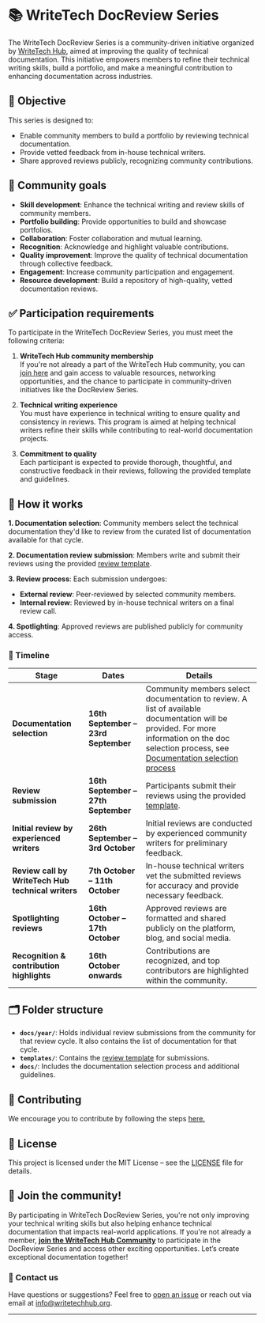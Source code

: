 # 📚 WriteTech DocReview Series

The WriteTech DocReview Series is a community-driven initiative organized by [WriteTech Hub](https://writetechhub.org/), aimed at improving the quality of technical documentation. This initiative empowers members to refine their technical writing skills, build a portfolio, and make a meaningful contribution to enhancing documentation across industries.


## 🎯 Objective

This series is designed to:
- Enable community members to build a portfolio by reviewing technical documentation.
- Provide vetted feedback from in-house technical writers.
- Share approved reviews publicly, recognizing community contributions.


## 🌟 Community goals

- **Skill development**: Enhance the technical writing and review skills of community members.
- **Portfolio building**: Provide opportunities to build and showcase portfolios.
- **Collaboration**: Foster collaboration and mutual learning.
- **Recognition**: Acknowledge and highlight valuable contributions.
- **Quality improvement**: Improve the quality of technical documentation through collective feedback.
- **Engagement**: Increase community participation and engagement.
- **Resource development**: Build a repository of high-quality, vetted documentation reviews.


## ✅ Participation requirements

To participate in the WriteTech DocReview Series, you must meet the following criteria:

1. **WriteTech Hub community membership**  
   If you're not already a part of the WriteTech Hub community, you can [join here](https://writetechhub.org/our-community/) and gain access to valuable resources, networking opportunities, and the chance to participate in community-driven initiatives like the DocReview Series.

2. **Technical writing experience**  
   You must have experience in technical writing to ensure quality and consistency in reviews. This program is aimed at helping technical writers refine their skills while contributing to real-world documentation projects.

3. **Commitment to quality**  
   Each participant is expected to provide thorough, thoughtful, and constructive feedback in their reviews, following the provided template and guidelines.


## 🌟 How it works

**1. Documentation selection**: Community members select the technical documentation they'd like to review from the curated list of documentation available for that cycle.

**2. Documentation review submission**: Members write and submit their reviews using the provided [review template](templates/review-template.md).

**3. Review process**: Each submission undergoes:
   - **External review**: Peer-reviewed by selected community members.
   - **Internal review**: Reviewed by in-house technical writers on a final review call.

**4. Spotlighting**: Approved reviews are published publicly for community access.


### 📅 Timeline

| **Stage**                               | **Dates**                        | **Details**                                                                                               |
|-----------------------------------------|----------------------------------|-----------------------------------------------------------------------------------------------------------|
| **Documentation selection**             | **16th September – 23rd September** | Community members select documentation to review. A list of available documentation will be provided. For more information on the doc selection process, see [Documentation selection process](docs/doc-selection-process.md)    |
| **Review submission**                   | **16th September – 27th September** | Participants submit their reviews using the provided [template](templates/review-template.md). |
| **Initial review by experienced writers**| **26th September – 3rd October** | Initial reviews are conducted by experienced community writers for preliminary feedback.                   |
| **Review call by WriteTech Hub technical writers**| **7th October – 11th October**      | In-house technical writers vet the submitted reviews for accuracy and provide necessary feedback.          |
| **Spotlighting reviews**           | **16th October – 17th October**     | Approved reviews are formatted and shared publicly on the platform, blog, and social media.                |
| **Recognition & contribution highlights**| **16th October onwards**           | Contributions are recognized, and top contributors are highlighted within the community.                  |


## 🗂 Folder structure

- **`docs/year/`**: Holds individual review submissions from the community for that review cycle. It also contains the list of documentation for that cycle.
- **`templates/`**: Contains the [review template](templates/review-template.md) for submissions.
- **`docs/`**: Includes the documentation selection process and additional guidelines.


## 🤝 Contributing

We encourage you to contribute by following the steps [here.](CONTRIBUTING.md)

## 📜 License

This project is licensed under the MIT License – see the [LICENSE](LICENSE) file for details.


## 🚀 Join the community!

By participating in WriteTech DocReview Series, you're not only improving your technical writing skills but also helping enhance technical documentation that impacts real-world applications. If you're not already a member, [**join the WriteTech Hub Community**](https://writetechhub.org/our-community/) to participate in the DocReview Series and access other exciting opportunities. Let’s create exceptional documentation together!


### 📧 Contact us

Have questions or suggestions? Feel free to [open an issue](https://github.com/WriteTech-Hub/writetech-doc-review/issues) or reach out via email at [info@writetechhub.org](mailto:info@writetechhub.org).

---

